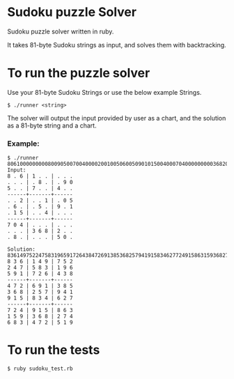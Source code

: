 # Sudoku puzzle Solver

Sudoku puzzle solver written in ruby.

It takes 81-byte Sudoku strings as input, and solves them with backtracking.

# To run the puzzle solver

Use your 81-byte Sudoku Strings or use the below example Strings.

    $ ./runner <string>

The solver will output the input provided by user as a chart, and the solution as a 81-byte string and a chart.

### Example:

    $ ./runner 806100000000080090500700400002001005060050901015004000704000000000368200080000500
    Input:
    8 . 6 | 1 . . | . . .
    . . . | . 8 . | . 9 0
    5 . . | 7 . . | 4 . .
    ------+-------+------
    . . 2 | . . 1 | . 0 5
    . 6 . | . 5 . | 9 . 1
    . 1 5 | . . 4 | . . .
    ------+-------+------
    7 0 4 | . . . | . . .
    . . . | 3 6 8 | 2 . .
    . 8 . | . . . | 5 0 .

    Solution:
    836149752247583196591726438472691385368257941915834627724915863159368274683472519
    8 3 6 | 1 4 9 | 7 5 2
    2 4 7 | 5 8 3 | 1 9 6
    5 9 1 | 7 2 6 | 4 3 8
    ------+-------+------
    4 7 2 | 6 9 1 | 3 8 5
    3 6 8 | 2 5 7 | 9 4 1
    9 1 5 | 8 3 4 | 6 2 7
    ------+-------+------
    7 2 4 | 9 1 5 | 8 6 3
    1 5 9 | 3 6 8 | 2 7 4
    6 8 3 | 4 7 2 | 5 1 9


# To run the tests

    $ ruby sudoku_test.rb
